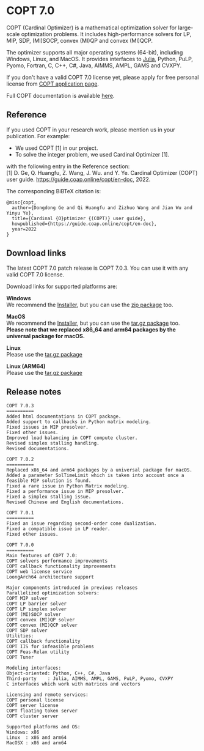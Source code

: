 # COPT 7.0

COPT (Cardinal Optimizer) is a mathematical optimization solver for large-scale optimization problems.
It includes high-performance solvers for LP, MIP, SDP, (MI)SOCP, convex (MI)QP and convex (MI)QCP.

The optimizer supports all major operating systems (64-bit), including Windows, Linux, and MacOS.
It provides interfaces to [Julia](https://github.com/COPT-Public/COPT.jl), Python, PuLP, Pyomo, Fortran, C, C++, C#, Java, AIMMS, AMPL, GAMS and CVXPY.

If you don't have a valid COPT 7.0 license yet,
please apply for free personal license from [COPT application page](https://www.shanshu.ai/copt).

Full COPT documentation is available [here](https://guide.coap.online/copt/en-doc/index.html).

## Reference
If you used COPT in your research work, please mention us in your publication. For example:
  - We used COPT [1] in our project.
  - To solve the integer problem, we used Cardinal Optimizer [1].

with the following entry in the Reference section:<br>
[1] D. Ge, Q. Huangfu, Z. Wang, J. Wu. and Y. Ye. Cardinal Optimizer (COPT) user guide. https://guide.coap.online/copt/en-doc, 2022.

The corresponding BiBTeX citation is:
```
@misc{copt,
  author={Dongdong Ge and Qi Huangfu and Zizhuo Wang and Jian Wu and Yinyu Ye},
  title={Cardinal {O}ptimizer {(COPT)} user guide},
  howpublished={https://guide.coap.online/copt/en-doc},
  year=2022
}
```
## Download links

The latest COPT 7.0 patch release is COPT 7.0.3.
You can use it with any valid COPT 7.0 license.

Download links for supported platforms are:

**Windows**<br>
  We recommend
  the [Installer](https://pub.shanshu.ai/download/copt/7.0.3/win64/CardinalOptimizer-7.0.3-win64-installer.zip),
  but you can use the [zip package](https://pub.shanshu.ai/download/copt/7.0.3/win64/CardinalOptimizer-7.0.3-win64.zip) too.

**MacOS**<br>
  We recommend
  the [Installer](https://pub.shanshu.ai/download/copt/7.0.3/osx64/CardinalOptimizer-7.0.3-universal_mac.dmg),
  but you can use the [tar.gz package](https://pub.shanshu.ai/download/copt/7.0.3/osx64/CardinalOptimizer-7.0.3-universal_mac.tar.gz) too.<br>
  **Please note that we replaced x86_64 and arm64 packages by the universal package for macOS.**

**Linux**<br>
  Please use the [tar.gz package](https://pub.shanshu.ai/download/copt/7.0.3/linux64/CardinalOptimizer-7.0.3-lnx64.tar.gz)

**Linux (ARM64)**<br>
  Please use the [tar.gz package](https://pub.shanshu.ai/download/copt/7.0.3/aarch64/CardinalOptimizer-7.0.3-aarch64_lnx.tar.gz)

## Release notes

```
COPT 7.0.3
==========
Added html documentations in COPT package.
Added support to callbacks in Python matrix modeling.
Fixed issues in MIP presolver.
Fixed other issues.
Improved load balancing in COPT compute cluster.
Revised simplex stalling handling.
Revised documentations.

COPT 7.0.2
==========
Replaced x86_64 and arm64 packages by a universal package for macOS.
Added a parameter SolTimeLimit which is taken into account once a feasible MIP solution is found.
Fixed a rare issue in Python Matrix modeling.
Fixed a performance issue in MIP presolver.
Fixed a simplex stalling issue.
Revised Chinese and English documentations.

COPT 7.0.1
==========
Fixed an issue regarding second-order cone dualization.
Fixed a compatible issue in LP reader.
Fixed other issues.

COPT 7.0.0
==========
Main features of COPT 7.0:
COPT solvers performance improvements
COPT callback functionality improvements
COPT web license service
LoongArch64 architecture support

Major components introduced in previous releases
Parallelized optimization solvers:
COPT MIP solver
COPT LP barrier solver
COPT LP simplex solver
COPT (MI)SOCP solver
COPT convex (MI)QP solver
COPT convex (MI)QCP solver
COPT SDP solver
Utilities:
COPT callback functionality
COPT IIS for infeasible problems
COPT Feas-Relax utility
COPT Tuner

Modeling interfaces:
Object-oriented: Python, C++, C#, Java
Third-party    : Julia, AIMMS, AMPL, GAMS, PuLP, Pyomo, CVXPY
C interfaces which work with matrices and vectors

Licensing and remote services:
COPT personal license
COPT server license
COPT floating token server
COPT cluster server

Supported platforms and OS:
Windows: x86
Linux  : x86 and arm64
MacOSX : x86 and arm64
```
